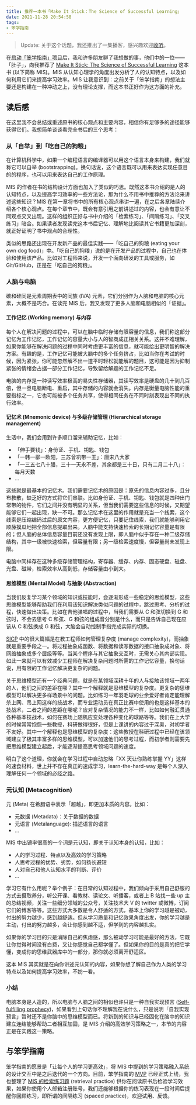 ```yaml
---
title: 推荐一本书「Make It Stick：The Science of Successful Learning」
date: 2021-11-28 20:54:58
tags:
- 笨学指南
---
```


> Update: 关于这个话题，我还推出了一集播客，感兴趣欢迎[收听](https://zhenghe-md.github.io/nerds-docs/docs/plan/solution/promotion/podcasts/make-it-stick/)。

在[启动「笨学指南」项目](/blog/2021/10/06/Announcing-the-start-of-project-LTTHW/)后，我和许多朋友聊了我想做的事，他们中的一位——「肚子」，向我推荐了 [Make It Stick: The Science of Successful Learning](https://www.goodreads.com/book/show/18770267-make-it-stick) 这本书 (以下简称 MIS)。MIS 从认知心理学的角度出发分析了人的认知特点，以及如何利用它们来提高学习效率。MIS 让我意识到：之前关于「笨学指南」的想法主要还是构建在一种冲动之上，没有理论支撑，而这本书正好作为这方面的补充。

## 读后感

在这里我不会总结或重述原书的核心观点和主要内容，相信你有足够多的途径能够获得它们。我想简单谈谈看完全书后的三个思考：

### 从「自举」到「吃自己的狗粮」

在计算机科学中，如果一个编程语言的编译器可以用这个语言本身来构建，我们就称它可以自举 (bootstrapping)。换句话说，这个语言既可以用来表达实现任意目的的程序，也可以用来表达自己的工作原理。

MIS 的作者在书的结构设计方面也加入了类似的巧思。既然这本书介绍的是人的认知特点，以及提高学习效率的一些方法论，那为什么不用书中推荐的方法论来讲述这些知识？MIS 在第一章将书中的所有核心观点串讲一遍，在之后各章陆续介绍各个核心观点。在每个章节中，既会有意引用之前讲述过的内容，也会有意让不同观点交叉出现。这样的组织正好与书中介绍的「检索练习」、「间隔练习」、「交叉练习」暗合。如果读者发现读完这本书后记忆、理解地比阅读其它书籍更加深刻，就正好证明了书中观点的合理性。

类似的思路还出现在开发新产品的最佳实践——「吃自己的狗粮 (eating your own dog food)」中。「吃自己的狗粮」说的是在开发产品的过程中，自己也在体验和使用该产品。比如对工程师来说，开发一个面向研发的工具或服务，如 Git/GitHub，正是在「吃自己的狗粮」。

### 人脑与电脑

碳和硅同是元素周期表中的同族 (IVA) 元素，它们分别作为人脑和电脑的核心元素，大概不是巧合。在读完 MIS 后，我又发现了更多人脑和电脑相似的「证据」。

#### 工作记忆 (Working memory) 与内存

每个人在解决问题的过程中，可以在脑中临时存储有限容量的信息，我们称这部分记忆为工作记忆，工作记忆的容量大小与人的智商成正相关关系。这并不难理解，如果你能够在解决问题的过程中同时考虑更丰富的信息，就可能给出更明智的解决方案。有趣的是，工作记忆可能被大脑中的多个任务挤占，比如当你在考试的时候，因为紧张，你可能忽然解不出一道平时轻松就能解的题目，这可能是因为抑制紧张的情绪会占据一部分工作记忆，导致留给解题的工作记忆不足。

电脑的内存是一种读写效率极高的易失性存储器，其读写效率是硬盘的几十到几百倍，但一旦电脑断电、重启，其中存储的内容就会消失。内存是衡量电脑性能的重要指标之一，它也可能被多个任务共享，使得相同任务在不同时刻表现出不同的执行效率。

#### 记忆术 (Mnemonic device) 与多级存储管理 (Hierarchical storage management)

生活中，我们会用到许多顺口溜来辅助记忆，比如：

* 「伸手要钱」：身份证、手机、钥匙、钱包
* 「一韩一柳一欧阳，三苏曾巩带一王」：唐宋八大家
* 「一三五七八十腊，三十一天永不差，其余都是三十日，只有二月二十八」：每月天数
* ...

这些就是最基本的记忆术。我们需要记忆术的原因是：原先的信息内容过多，且分布教散，缺乏好的方式将它们串联。比如身份证、手机、钥匙、钱包就是四种出门常带的物件，它们之间并没有明显的关系，但当我们需要这些信息的时候，又期望能够它们一起出现，缺一不可。那么记忆术在这里的作用就是充当一个线索，这个线索是压缩编码过后的原文内容，更方便记忆，只要记住线索，我们就能够利用它顺藤摸瓜地把全部信息提取出来。人脑中能支持快速检索的长期记忆容量是有限的；但人脑的总体信息容量目前还没有发现上限，即人脑中似乎存在一种二级存储结构，其中一级被快速检索，但容量有限；另一级检索速度慢，但容量尚未发现上限。

电脑中同样存在这种多级存储管理结构，寄存器、缓存、内存、固态硬盘、磁盘、光盘、磁带，检索效率从高到低，存储容量由小到大。

#### 思维模型 (Mental Model) 与抽象 (Abstraction)

当我们反复学习某个领域的知识或技能时，会逐渐形成一些稳定的思维模型，这些思维模型能够帮助我们在利用该知识解决类似问题的过程中，跳过思考、分析的过程，快速做出决策。比如在吉他弹唱的过程中，当我们需要从 C 和弦切换到 G 和弦时，不会去思考 C 和弦、G 和弦的组成音分别是什么，而只是告诉自己现在应该从 C 和弦换成 G 和弦，大脑会自动控制手指完成实际的切换。

[SICP](https://mitpress.mit.edu/sites/default/files/sicp/index.html) 中的很大篇幅是在教工程师如何管理复杂度 (manage complexity)，而抽象就是重要手段之一。将过程抽象成函数、将数据和读写数据的接口抽象成对象、将网络抽象成多个层级等等。当某个程序与其它抽象交互时，无需关心其内部实现。如此一来就可以有效减少工程师在解决复杂问题时所需的工作记忆容量，换句话说，用有限的工作记忆解决更复杂的问题。

关于思维模型还有一个经典问题，就是在某领域深耕十年的人与接触该领域一两年的人，他们之间的差距在哪？其中一个解释就是思维模型的复杂度。更复杂的思维模型可以解决更多样场景中的问题。比如练习一年羽毛球的业余爱好者肯定能理解杀上网、吊上网这样的技战术，而专业运动员在真正比赛中使用的也是这样基本的技战术，二者之间的差距在哪呢？应对复杂情况的能力不一样，比如如何融汇贯通各种基本技战术，如何在赛场上随机应变处理各种变化的球路等等。我们在上大学的时候常常抱怨一些教授，科研做得很好，但是上课讲的内容过于深奥，对初学者不友好。其中一个解释也是思维模型的复杂度：这些教授在科研过程中已经在该领域建立了极其丰富多样的思维模型，可以加速他们的思考过程，而初学者则需要先把思维模型建立起后，才能逐渐提高思考领域问题的速度。

明白了这个道理，你就会在学习过程中自动忽略「XX 天让你熟练掌握 YY」这样的速食材料，世上并不存在真正的速成学习，learn-the-hard-way 是每个人深入理解任何一个领域的必经之路。

### 元认知 (Metacognition)

元 (Meta) 在希腊语中表示「超越」，即更加本质的内容。比如：

* 元数据 (Metadata)：关于数据的数据
* 元语言 (Metalanguage): 描述语言的语言
* ...

MIS 中出镜率很高的一个词是元认知，即关于认知本身的认知，比如：

* 人的学习过程、特点以及高效的学习策略
* 人思考过程的优势、劣势，如何扬长避短
* 人对自己和他人认知水平的判断、评价
* ...

学习它有什么用呢？举个例子：在日常的认知过程中，我们倾向于采用自己舒服的方式去摄取养分，听公开课、看教材、读论文、听播客，或者上 B 站找一些 up 主的总结视频，关注一些细分领域的公众号，关注技术大 V 的 twitter 或微博，订阅它们的博客等等。这些方式大多数是令人舒适的方式，基本上你的学习越是被动，付出的努力越少，感到越舒适。但从学习质量和记忆效果角度出发，你的学习越是主动，付出的努力越多，会让你感到越不适，但学到的内容越扎实。

如果你的学习目的只是消除自己的焦虑感，那么被动学习可能是最好的方法，它既让你觉得时间没有白费，又让你感觉自己都学懂了。但如果你的目的是真的把它学懂，变成你的思维武器库中的一部分，那你就必须离开舒适区。

这本 MIS 其实就是在向你讲述元认知的内容，如果你想了解自己作为人类的学习特点以及如何提高学习效率，不妨一看。

### 小结

电脑本身是人造的，所以电脑与人脑之间的相似也许只是一种自我实现预言 ([Self-fulfilling prophecy](https://en.wikipedia.org/wiki/Self-fulfilling_prophecy))，如果看到上句话你不理解我在说什么，只是说明「自我实现预言」暂时还不是你脑中的思维模型而已。将新到的知识与已经固化在脑中的知识建立连结能够帮助二者相互加固，是 MIS 介绍的高效学习策略之一，本节的内容正是在实践这一策略。

## 与笨学指南

笨学指南的愿景是「让每个人的学习更高效」，将 MIS 中提到的学习策略融入系统的设计交互中是之后迭代的一个方向。目前，笨学指南的 [MVP](https://learn-the-hard-way.cn/) 已经正式上线，我也整理了 [MIS 的检索练习题](https://learn-the-hard-way.cn/collections/make-it-stick) (retrieval practice) 供你在阅读原书后检验学习效果，如果你使用个人邮箱注册账号，我们还能够根据你的练习表现在一段时间后提醒你回顾练习，即所谓的间隔练习 (spaced practice)，欢迎试用、反馈。


